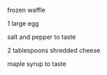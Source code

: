 frozen waffle

1 large egg

salt and pepper to taste

2 tablespoons shredded cheese

maple syrup to taste
